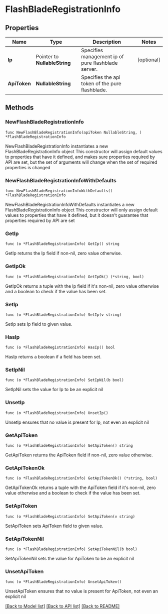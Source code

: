 # FlashBladeRegistrationInfo

## Properties

Name | Type | Description | Notes
------------ | ------------- | ------------- | -------------
**Ip** | Pointer to **NullableString** | Specifies management ip of pure flashblade server. | [optional] 
**ApiToken** | **NullableString** | Specifies the api token of the pure flashblade. | 

## Methods

### NewFlashBladeRegistrationInfo

`func NewFlashBladeRegistrationInfo(apiToken NullableString, ) *FlashBladeRegistrationInfo`

NewFlashBladeRegistrationInfo instantiates a new FlashBladeRegistrationInfo object
This constructor will assign default values to properties that have it defined,
and makes sure properties required by API are set, but the set of arguments
will change when the set of required properties is changed

### NewFlashBladeRegistrationInfoWithDefaults

`func NewFlashBladeRegistrationInfoWithDefaults() *FlashBladeRegistrationInfo`

NewFlashBladeRegistrationInfoWithDefaults instantiates a new FlashBladeRegistrationInfo object
This constructor will only assign default values to properties that have it defined,
but it doesn't guarantee that properties required by API are set

### GetIp

`func (o *FlashBladeRegistrationInfo) GetIp() string`

GetIp returns the Ip field if non-nil, zero value otherwise.

### GetIpOk

`func (o *FlashBladeRegistrationInfo) GetIpOk() (*string, bool)`

GetIpOk returns a tuple with the Ip field if it's non-nil, zero value otherwise
and a boolean to check if the value has been set.

### SetIp

`func (o *FlashBladeRegistrationInfo) SetIp(v string)`

SetIp sets Ip field to given value.

### HasIp

`func (o *FlashBladeRegistrationInfo) HasIp() bool`

HasIp returns a boolean if a field has been set.

### SetIpNil

`func (o *FlashBladeRegistrationInfo) SetIpNil(b bool)`

 SetIpNil sets the value for Ip to be an explicit nil

### UnsetIp
`func (o *FlashBladeRegistrationInfo) UnsetIp()`

UnsetIp ensures that no value is present for Ip, not even an explicit nil
### GetApiToken

`func (o *FlashBladeRegistrationInfo) GetApiToken() string`

GetApiToken returns the ApiToken field if non-nil, zero value otherwise.

### GetApiTokenOk

`func (o *FlashBladeRegistrationInfo) GetApiTokenOk() (*string, bool)`

GetApiTokenOk returns a tuple with the ApiToken field if it's non-nil, zero value otherwise
and a boolean to check if the value has been set.

### SetApiToken

`func (o *FlashBladeRegistrationInfo) SetApiToken(v string)`

SetApiToken sets ApiToken field to given value.


### SetApiTokenNil

`func (o *FlashBladeRegistrationInfo) SetApiTokenNil(b bool)`

 SetApiTokenNil sets the value for ApiToken to be an explicit nil

### UnsetApiToken
`func (o *FlashBladeRegistrationInfo) UnsetApiToken()`

UnsetApiToken ensures that no value is present for ApiToken, not even an explicit nil

[[Back to Model list]](../README.md#documentation-for-models) [[Back to API list]](../README.md#documentation-for-api-endpoints) [[Back to README]](../README.md)


